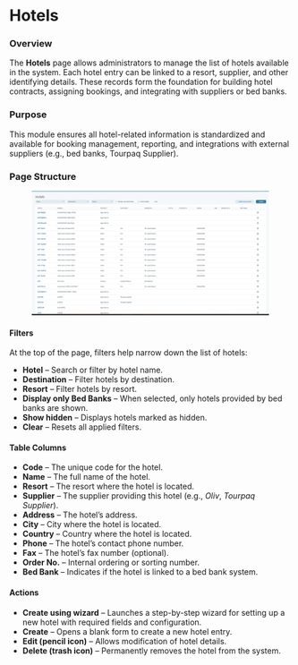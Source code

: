 # Hotels

### Overview

The **Hotels** page allows administrators to manage the list of hotels available in the system. Each hotel entry can be linked to a resort, supplier, and other identifying details. These records form the foundation for building hotel contracts, assigning bookings, and integrating with suppliers or bed banks.

### Purpose

This module ensures all hotel-related information is standardized and available for booking management, reporting, and integrations with external suppliers (e.g., bed banks, Tourpaq Supplier).

### Page Structure

<figure><img src="../.gitbook/assets/image (402).png" alt=""><figcaption></figcaption></figure>

#### Filters

At the top of the page, filters help narrow down the list of hotels:

* **Hotel** – Search or filter by hotel name.
* **Destination** – Filter hotels by destination.
* **Resort** – Filter hotels by resort.
* **Display only Bed Banks** – When selected, only hotels provided by bed banks are shown.
* **Show hidden** – Displays hotels marked as hidden.
* **Clear** – Resets all applied filters.

#### Table Columns

* **Code** – The unique code for the hotel.
* **Name** – The full name of the hotel.
* **Resort** – The resort where the hotel is located.
* **Supplier** – The supplier providing this hotel (e.g., _Oliv_, _Tourpaq Supplier_).
* **Address** – The hotel’s address.
* **City** – City where the hotel is located.
* **Country** – Country where the hotel is located.
* **Phone** – The hotel’s contact phone number.
* **Fax** – The hotel’s fax number (optional).
* **Order No.** – Internal ordering or sorting number.
* **Bed Bank** – Indicates if the hotel is linked to a bed bank system.

#### Actions

* **Create using wizard** – Launches a step-by-step wizard for setting up a new hotel with required fields and configuration.
* **Create** – Opens a blank form to create a new hotel entry.
* **Edit (pencil icon)** – Allows modification of hotel details.
* **Delete (trash icon)** – Permanently removes the hotel from the system.
